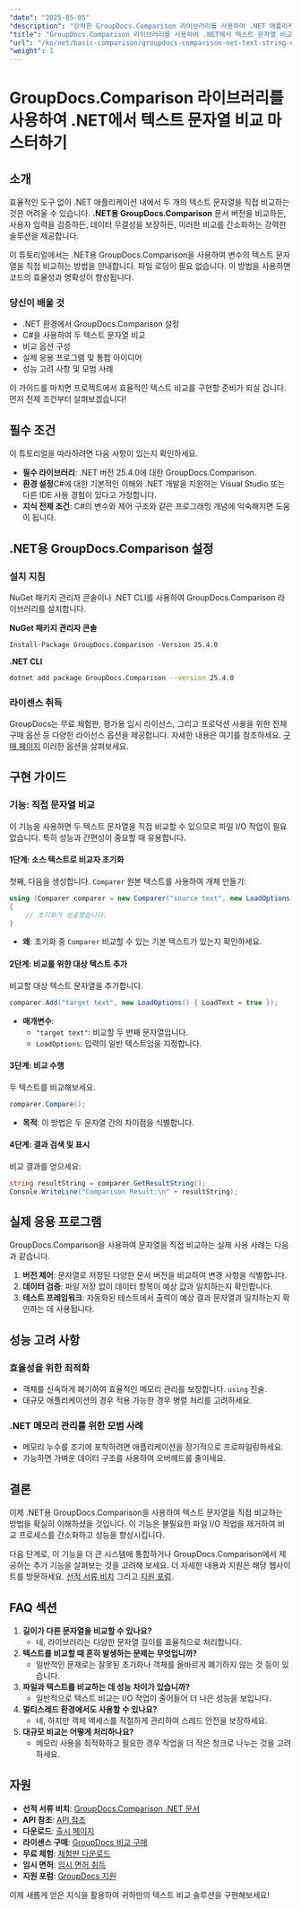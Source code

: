 ```yaml
---
"date": "2025-05-05"
"description": "강력한 GroupDocs.Comparison 라이브러리를 사용하여 .NET 애플리케이션에서 텍스트 문자열을 효율적으로 비교하는 방법을 알아보세요. 이 자세한 튜토리얼을 통해 코드를 간소화하세요."
"title": "GroupDocs.Comparison 라이브러리를 사용하여 .NET에서 텍스트 문자열 비교 마스터하기"
"url": "/ko/net/basic-comparison/groupdocs-comparison-net-text-string-compare/"
"weight": 1
---
```


# GroupDocs.Comparison 라이브러리를 사용하여 .NET에서 텍스트 문자열 비교 마스터하기

## 소개

효율적인 도구 없이 .NET 애플리케이션 내에서 두 개의 텍스트 문자열을 직접 비교하는 것은 어려울 수 있습니다. **.NET용 GroupDocs.Comparison** 문서 버전을 비교하든, 사용자 입력을 검증하든, 데이터 무결성을 보장하든, 이러한 비교를 간소화하는 강력한 솔루션을 제공합니다.

이 튜토리얼에서는 .NET용 GroupDocs.Comparison을 사용하여 변수의 텍스트 문자열을 직접 비교하는 방법을 안내합니다. 파일 로딩이 필요 없습니다. 이 방법을 사용하면 코드의 효율성과 명확성이 향상됩니다.

### 당신이 배울 것
- .NET 환경에서 GroupDocs.Comparison 설정
- C#을 사용하여 두 텍스트 문자열 비교
- 비교 옵션 구성
- 실제 응용 프로그램 및 통합 아이디어
- 성능 고려 사항 및 모범 사례

이 가이드를 마치면 프로젝트에서 효율적인 텍스트 비교를 구현할 준비가 되실 겁니다. 먼저 전제 조건부터 살펴보겠습니다!

## 필수 조건

이 튜토리얼을 따라하려면 다음 사항이 있는지 확인하세요.

- **필수 라이브러리**: .NET 버전 25.4.0에 대한 GroupDocs.Comparison.
- **환경 설정**C#에 대한 기본적인 이해와 .NET 개발을 지원하는 Visual Studio 또는 다른 IDE 사용 경험이 있다고 가정합니다.
- **지식 전제 조건**: C#의 변수와 제어 구조와 같은 프로그래밍 개념에 익숙해지면 도움이 됩니다.

## .NET용 GroupDocs.Comparison 설정

### 설치 지침

NuGet 패키지 관리자 콘솔이나 .NET CLI를 사용하여 GroupDocs.Comparison 라이브러리를 설치합니다.

**NuGet 패키지 관리자 콘솔**
```shell
Install-Package GroupDocs.Comparison -Version 25.4.0
```

**.NET CLI**
```bash
dotnet add package GroupDocs.Comparison --version 25.4.0
```

### 라이센스 취득

GroupDocs는 무료 체험판, 평가용 임시 라이선스, 그리고 프로덕션 사용을 위한 전체 구매 옵션 등 다양한 라이선스 옵션을 제공합니다. 자세한 내용은 여기를 참조하세요. [구매 페이지](https://purchase.groupdocs.com/buy) 이러한 옵션을 살펴보세요.

## 구현 가이드

### 기능: 직접 문자열 비교

이 기능을 사용하면 두 텍스트 문자열을 직접 비교할 수 있으므로 파일 I/O 작업이 필요 없습니다. 특히 성능과 간편성이 중요할 때 유용합니다.

#### 1단계: 소스 텍스트로 비교자 초기화
첫째, 다음을 생성합니다. `Comparer` 원본 텍스트를 사용하여 개체 만들기:

```csharp
using (Comparer comparer = new Comparer("source text", new LoadOptions() { LoadText = true }))
{
    // 초기화가 성공했습니다.
}
```
- **왜**: 초기화 중 `Comparer` 비교할 수 있는 기본 텍스트가 있는지 확인하세요.

#### 2단계: 비교를 위한 대상 텍스트 추가
비교할 대상 텍스트 문자열을 추가합니다.

```csharp
comparer.Add("target text", new LoadOptions() { LoadText = true });
```
- **매개변수**:
  - `"target text"`: 비교할 두 번째 문자열입니다.
  - `LoadOptions`: 입력이 일반 텍스트임을 지정합니다.

#### 3단계: 비교 수행
두 텍스트를 비교해보세요.

```csharp
comparer.Compare();
```
- **목적**: 이 방법은 두 문자열 간의 차이점을 식별합니다.

#### 4단계: 결과 검색 및 표시
비교 결과를 얻으세요:

```csharp
string resultString = comparer.GetResultString();
Console.WriteLine("Comparison Result:\n" + resultString);
```

## 실제 응용 프로그램

GroupDocs.Comparison을 사용하여 문자열을 직접 비교하는 실제 사용 사례는 다음과 같습니다.

1. **버전 제어**: 문자열로 저장된 다양한 문서 버전을 비교하여 변경 사항을 식별합니다.
2. **데이터 검증**: 파일 저장 없이 데이터 항목이 예상 값과 일치하는지 확인합니다.
3. **테스트 프레임워크**: 자동화된 테스트에서 출력이 예상 결과 문자열과 일치하는지 확인하는 데 사용됩니다.

## 성능 고려 사항

### 효율성을 위한 최적화
- 객체를 신속하게 폐기하여 효율적인 메모리 관리를 보장합니다. `using` 진술.
- 대규모 애플리케이션의 경우 적용 가능한 경우 병렬 처리를 고려하세요.

### .NET 메모리 관리를 위한 모범 사례
- 메모리 누수를 조기에 포착하려면 애플리케이션을 정기적으로 프로파일링하세요.
- 가능하면 가벼운 데이터 구조를 사용하여 오버헤드를 줄이세요.

## 결론

이제 .NET용 GroupDocs.Comparison을 사용하여 텍스트 문자열을 직접 비교하는 방법을 확실히 이해하셨을 것입니다. 이 기능은 불필요한 파일 I/O 작업을 제거하여 비교 프로세스를 간소화하고 성능을 향상시킵니다.

다음 단계로, 이 기능을 더 큰 시스템에 통합하거나 GroupDocs.Comparison에서 제공하는 추가 기능을 살펴보는 것을 고려해 보세요. 더 자세한 내용과 지원은 해당 웹사이트를 방문하세요. [선적 서류 비치](https://docs.groupdocs.com/comparison/net/) 그리고 [지원 포럼](https://forum.groupdocs.com/c/comparison/).

## FAQ 섹션

1. **길이가 다른 문자열을 비교할 수 있나요?**
   - 네, 라이브러리는 다양한 문자열 길이를 효율적으로 처리합니다.
2. **텍스트를 비교할 때 흔히 발생하는 문제는 무엇입니까?**
   - 일반적인 문제로는 잘못된 초기화나 객체를 올바르게 폐기하지 않는 것 등이 있습니다.
3. **파일과 텍스트를 비교하는 데 성능 차이가 있습니까?**
   - 일반적으로 텍스트 비교는 I/O 작업이 줄어들어 더 나은 성능을 보입니다.
4. **멀티스레드 환경에서도 사용할 수 있나요?**
   - 네, 하지만 객체 액세스를 적절하게 관리하여 스레드 안전을 보장하세요.
5. **대규모 비교는 어떻게 처리하나요?**
   - 메모리 사용을 최적화하고 필요한 경우 작업을 더 작은 청크로 나누는 것을 고려하세요.

## 자원
- **선적 서류 비치**: [GroupDocs.Comparison .NET 문서](https://docs.groupdocs.com/comparison/net/)
- **API 참조**: [API 참조](https://reference.groupdocs.com/comparison/net/)
- **다운로드**: [출시 페이지](https://releases.groupdocs.com/comparison/net/)
- **라이센스 구매**: [GroupDocs 비교 구매](https://purchase.groupdocs.com/buy)
- **무료 체험**: [체험판 다운로드](https://releases.groupdocs.com/comparison/net/)
- **임시 면허**: [임시 면허 취득](https://purchase.groupdocs.com/temporary-license/)
- **지원 포럼**: [GroupDocs 지원](https://forum.groupdocs.com/c/comparison/)

이제 새롭게 얻은 지식을 활용하여 귀하만의 텍스트 비교 솔루션을 구현해보세요!